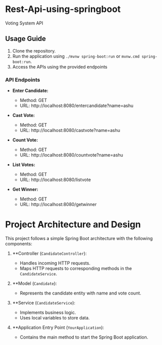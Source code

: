 # Rest-Api-using-springboot
Voting System API

## Usage Guide
1. Clone the repository.
2. Run the application using `./mvnw spring-boot:run` or `mvnw.cmd spring-boot:run`.
3. Access the APIs using the provided endpoints

### API Endpoints

- **Enter Candidate:**
  - Method: GET
  - URL: http://localhost:8080/entercandidate?name=ashu

- **Cast Vote:**
  - Method: GET
  - URL: http://localhost:8080/castvote?name=ashu

- **Count Vote:**
  - Method: GET
  - URL: http://localhost:8080/countvote?name=ashu

- **List Votes:**
  - Method: GET
  - URL: http://localhost:8080/listvote

- **Get Winner:**
  - Method: GET
  - URL: http://localhost:8080/getwinner
  
# Project Architecture and Design

This project follows a simple Spring Boot architecture with the following components:

1. **Controller (`CandidateController`):
   - Handles incoming HTTP requests.
   - Maps HTTP requests to corresponding methods in the `CandidateService`.

2. **Model (`Candidate`):
   - Represents the candidate entity with name and vote count.

3. **Service (`CandidateService`):
   - Implements business logic.
   - Uses local variables to store data.

4. **Application Entry Point (`YourApplication`):
   - Contains the main method to start the Spring Boot application.
